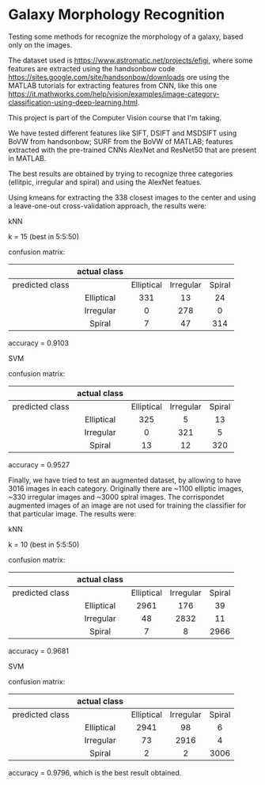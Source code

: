 # Galaxy Morphology Recognition
Testing some methods for recognize the morphology of a galaxy, based only on the images.

The dataset used is https://www.astromatic.net/projects/efigi, where some features are extracted using the handsonbow code https://sites.google.com/site/handsonbow/downloads ore using the MATLAB tutorials for extracting features from CNN, like this one https://it.mathworks.com/help/vision/examples/image-category-classification-using-deep-learning.html.

This project is part of the Computer Vision course that I'm taking.

We have tested different features like SIFT, DSIFT and MSDSIFT using BoVW from handsonbow; SURF from the BoVW of MATLAB; features extracted with the pre-trained CNNs AlexNet and ResNet50 that are present in MATLAB.

The best results are obtained by trying to recognize three categories (ellitpic, irregular and spiral) and using the AlexNet featues. 

Using kmeans for extracting the 338 closest images to the center and using a leave-one-out cross-validation approach, the results were:

kNN

k = 15 (best in 5:5:50)

confusion matrix:

|                    	| actual class 	|            	|           	|        	|
|:------------------:	|:------------:	|:----------: |:----------:	|:------:	|
|    predicted class 	|              	| Elliptical 	| Irregular 	| Spiral 	|
|                    	|  Elliptical  	|     331    	|     13    	|   24   	|
|                    	|   Irregular  	|      0     	|    278    	|    0   	|
|                    	|    Spiral    	|      7     	|     47    	|   314  	|

accuracy = 0.9103

SVM

confusion matrix:

|                    	| actual class 	|            	|           	|        	|
|:------------------:	|:------------:	|:----------: |:----------:	|:------:	|
|    predicted class 	|              	| Elliptical 	| Irregular 	| Spiral 	|
|                    	|  Elliptical  	|     325    	|     5     	|   13   	|
|                    	|   Irregular  	|      0     	|    321    	|    5   	|
|                    	|    Spiral    	|     13     	|     12    	|   320  	|

accuracy = 0.9527

Finally, we have tried to test an augmented dataset, by allowing to have 3016 images in each category. Originally there are ~1100 elliptic images, ~330 irregular images and ~3000 spiral images. The corrispondet augmented images of an image are not used for training the classifier for that particular image. The results were:


kNN

k = 10 (best in 5:5:50)

confusion matrix:

|                    	| actual class 	|            	|           	|        	|
|:------------------:	|:------------:	|:----------: |:----------:	|:------:	|
|    predicted class 	|              	| Elliptical 	| Irregular 	| Spiral 	|
|                    	|  Elliptical  	|    2961    	|    176    	|   39   	|
|                    	|   Irregular  	|     48     	|    2832   	|   11   	|
|                    	|    Spiral    	|      7     	|     8     	|  2966  	|

accuracy = 0.9681

SVM

confusion matrix:

|                    	| actual class 	|            	|           	|        	|
|:------------------:	|:------------:	|:----------: |:----------:	|:------:	|
|    predicted class 	|              	| Elliptical 	| Irregular 	| Spiral 	|
|                    	|  Elliptical  	|    2941    	|     98    	|    6   	|
|                    	|   Irregular  	|     73     	|    2916   	|    4   	|
|                    	|    Spiral    	|      2     	|     2     	|  3006  	|

accuracy = 0.9796, which is the best result obtained.

